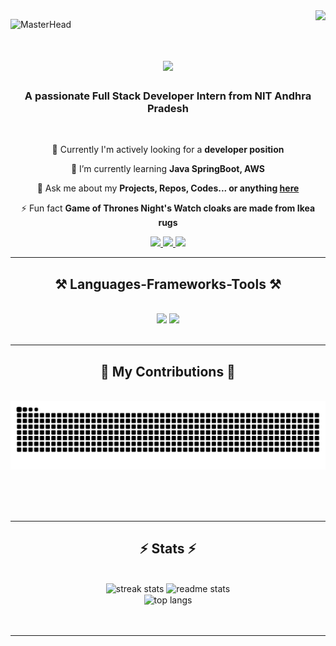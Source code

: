 <img align="right" src="https://visitor-badge.laobi.icu/badge?page_id=rahul420206.rahul420206" />

![MasterHead](https://user-images.githubusercontent.com/74038190/225813708-98b745f2-7d22-48cf-9150-083f1b00d6c9.gif)

<h1 align="center">
    <img src="https://readme-typing-svg.herokuapp.com/?font=Righteous&size=35&center=true&vCenter=true&width=500&height=70&duration=4000&lines=Hello+There!+👋;+I'm+Rahul+Matta!;" />
</h1>

<h3 align="center">A passionate Full Stack Developer Intern from NIT Andhra Pradesh</h3>

<br/>

<div align="center">
 
 🔭 Currently I'm actively looking for a **developer position**
 
 🌱 I’m currently learning **Java SpringBoot, AWS**

💬 Ask me about my **Projects, Repos, Codes... or anything [here](https://github.com/rahul420206/rahul420206/issues)**

⚡ Fun fact **Game of Thrones Night's Watch cloaks are made from Ikea rugs**

 </div>
 
<div align="center"> 
  <a href="mailto:420206@student.nitandhra.ac.in">
    <img src="https://img.shields.io/badge/Gmail-333333?style=for-the-badge&logo=gmail&logoColor=red" />
  </a>
  <a href="https://linkedin.com/in/rahul-m-a42585200/" target="_blank">
    <img src="https://img.shields.io/badge/LinkedIn-0077B5?style=for-the-badge&logo=linkedin&logoColor=white" target="_blank" />
  </a>
  <a href="https://rahul420206.github.io/Portfolio/" target="_blank">
     <img src="https://img.shields.io/badge/Portfolio-FF5722?style=for-the-badge&logo=todoist&logoColor=white" target="_blank" /> <!-- sqlite, safari, google-chrome are other good icon options -->
  </a>
</div>

 <hr/>
 
<h2 align="center">⚒️ Languages-Frameworks-Tools ⚒️</h2>
<br/>
<div align="center">
    <img src="https://skillicons.dev/icons?i=react,bootstrap,mui,html,css,vscode,github,figma,git" />
    <img src="https://skillicons.dev/icons?i=nodejs,python,javascript,php,typescript,express,mongodb,java,mysql,flask,laravel" /><br>
</div>

<br/>
<hr/>

<div align="center">
  <h2>🐍 My Contributions 🐍</h2>
  <br>
  <img alt="snake eating my contributions" src="https://raw.githubusercontent.com/rahul420206/rahul420206/output/github-contribution-grid-snake.svg" />
  
  <br/><br/><br/>
</div>

<hr/>
<h2 align="center">⚡ Stats ⚡</h2>
<br>
<div align=center>
  <img width=390 src="https://streak-stats.demolab.com/?user=rahul420206&count_private=true&theme=react&border_radius=10" alt="streak stats" />
  <img width=390 src="https://github-readme-stats-eight-dun-48.vercel.app/api?username=rahul420206&count_private=true&show_icons=true&theme=react&rank_icon=github&border_radius=10" alt="readme stats" />
      <br/>
  <img width=325 align="center" src="https://github-readme-stats-eight-dun-48.vercel.app/api/top-langs/?username=rahul420206&hide=HTML&langs_count=8&layout=compact&theme=react&border_radius=10" alt="top langs" />
  
</div>
<br/><br/>
<hr/>

<br/>
